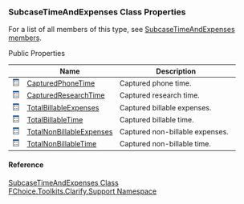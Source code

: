 ﻿### SubcaseTimeAndExpenses Class Properties

For a list of all members of this type, see [SubcaseTimeAndExpenses members](FChoice.Toolkits.Clarify~FChoice.Toolkits.Clarify.Support.SubcaseTimeAndExpenses_members.md).

Public Properties

|   | Name | Description |
| --- | --- | --- |
| ![Public Property](dotnetimages/publicProperty.png) | [CapturedPhoneTime](FChoice.Toolkits.Clarify~FChoice.Toolkits.Clarify.Support.SubcaseTimeAndExpenses~CapturedPhoneTime.md) | Captured phone time.   |
| ![Public Property](dotnetimages/publicProperty.png) | [CapturedResearchTime](FChoice.Toolkits.Clarify~FChoice.Toolkits.Clarify.Support.SubcaseTimeAndExpenses~CapturedResearchTime.md) | Captured research time.   |
| ![Public Property](dotnetimages/publicProperty.png) | [TotalBillableExpenses](FChoice.Toolkits.Clarify~FChoice.Toolkits.Clarify.Support.SubcaseTimeAndExpenses~TotalBillableExpenses.md) | Captured billable expenses.   |
| ![Public Property](dotnetimages/publicProperty.png) | [TotalBillableTime](FChoice.Toolkits.Clarify~FChoice.Toolkits.Clarify.Support.SubcaseTimeAndExpenses~TotalBillableTime.md) | Captured billable time.   |
| ![Public Property](dotnetimages/publicProperty.png) | [TotalNonBillableExpenses](FChoice.Toolkits.Clarify~FChoice.Toolkits.Clarify.Support.SubcaseTimeAndExpenses~TotalNonBillableExpenses.md) | Captured non-billable expenses.   |
| ![Public Property](dotnetimages/publicProperty.png) | [TotalNonBillableTime](FChoice.Toolkits.Clarify~FChoice.Toolkits.Clarify.Support.SubcaseTimeAndExpenses~TotalNonBillableTime.md) | Captured non-billable time.   |





#### Reference

[SubcaseTimeAndExpenses Class](FChoice.Toolkits.Clarify~FChoice.Toolkits.Clarify.Support.SubcaseTimeAndExpenses.md)  
[FChoice.Toolkits.Clarify.Support Namespace](FChoice.Toolkits.Clarify~FChoice.Toolkits.Clarify.Support_namespace.md)